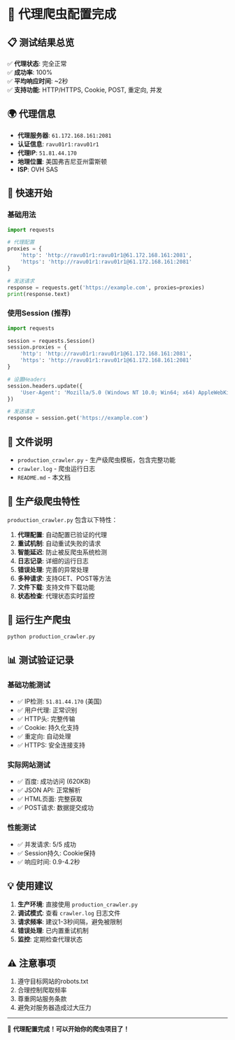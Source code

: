 # 🚀 代理爬虫配置完成

## 📋 测试结果总览

✅ **代理状态**: 完全正常  
✅ **成功率**: 100%  
✅ **平均响应时间**: ~2秒  
✅ **支持功能**: HTTP/HTTPS, Cookie, POST, 重定向, 并发  

## 🌍 代理信息

- **代理服务器**: `61.172.168.161:2081`
- **认证信息**: `ravu01r1:ravu01r1`
- **代理IP**: `51.81.44.170`
- **地理位置**: 美国弗吉尼亚州雷斯顿
- **ISP**: OVH SAS

## 🔧 快速开始

### 基础用法

```python
import requests

# 代理配置
proxies = {
    'http': 'http://ravu01r1:ravu01r1@61.172.168.161:2081',
    'https': 'http://ravu01r1:ravu01r1@61.172.168.161:2081'
}

# 发送请求
response = requests.get('https://example.com', proxies=proxies)
print(response.text)
```

### 使用Session (推荐)

```python
import requests

session = requests.Session()
session.proxies = {
    'http': 'http://ravu01r1:ravu01r1@61.172.168.161:2081',
    'https': 'http://ravu01r1:ravu01r1@61.172.168.161:2081'
}

# 设置Headers
session.headers.update({
    'User-Agent': 'Mozilla/5.0 (Windows NT 10.0; Win64; x64) AppleWebKit/537.36'
})

# 发送请求
response = session.get('https://example.com')
```

## 📁 文件说明

- `production_crawler.py` - 生产级爬虫模板，包含完整功能
- `crawler.log` - 爬虫运行日志
- `README.md` - 本文档

## 🎯 生产级爬虫特性

`production_crawler.py` 包含以下特性：

1. **代理配置**: 自动配置已验证的代理
2. **重试机制**: 自动重试失败的请求
3. **智能延迟**: 防止被反爬虫系统检测
4. **日志记录**: 详细的运行日志
5. **错误处理**: 完善的异常处理
6. **多种请求**: 支持GET、POST等方法
7. **文件下载**: 支持文件下载功能
8. **状态检查**: 代理状态实时监控

## 🚀 运行生产爬虫

```bash
python production_crawler.py
```

## 📊 测试验证记录

### 基础功能测试
- ✅ IP检测: `51.81.44.170` (美国)
- ✅ 用户代理: 正常识别
- ✅ HTTP头: 完整传输
- ✅ Cookie: 持久化支持
- ✅ 重定向: 自动处理
- ✅ HTTPS: 安全连接支持

### 实际网站测试
- ✅ 百度: 成功访问 (620KB)
- ✅ JSON API: 正常解析
- ✅ HTML页面: 完整获取
- ✅ POST请求: 数据提交成功

### 性能测试
- ✅ 并发请求: 5/5 成功
- ✅ Session持久: Cookie保持
- ✅ 响应时间: 0.9-4.2秒

## 💡 使用建议

1. **生产环境**: 直接使用 `production_crawler.py`
2. **调试模式**: 查看 `crawler.log` 日志文件
3. **请求频率**: 建议1-3秒间隔，避免被限制
4. **错误处理**: 已内置重试机制
5. **监控**: 定期检查代理状态

## ⚠️ 注意事项

1. 遵守目标网站的robots.txt
2. 合理控制爬取频率
3. 尊重网站服务条款
4. 避免对服务器造成过大压力

---

🎉 **代理配置完成！可以开始你的爬虫项目了！**